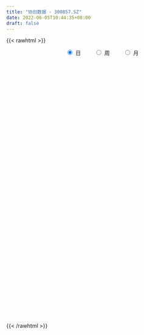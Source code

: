 ```yaml
---
title: "协创数据 - 300857.SZ"
date: 2022-06-05T10:44:35+08:00
draft: false
---
```

{{< rawhtml >}}
    <div style="text-align: center">
        <label style="padding: 1rem;"><input style="margin-right: .5rem" type="radio" name="period" value="D" checked onclick="period_change(this)">日</label>
        <label style="padding: 1rem;"><input style="margin-right: .5rem" type="radio" name="period" value="W" onclick="period_change(this)">周</label>
        <label style="padding: 1rem;"><input style="margin-right: .5rem" type="radio" name="period" value="M" onclick="period_change(this)">月</label>
    </div>
    <div id="chart" style="height: 700px;"></div> 
    <script type="text/javascript">
        const D_v = [1098.0,158.78,210.65,322.0,750.29,364.0,1492.15,2984.62,482.0,2978.12,5659.34,3125.46,13720.59,9894.55,246160.11,205649.72,147059.84,105378.59,118980.71,183495.87,147272.24,285683.02,308411.8,264485.99,205867.79,173919.44,125981.19,134144.17,138087.03,67347.54,63076.64,61938.28,96354.69,107424.4,78111.89,69323.84,68627.77,95198.97,139436.76,95307.59,67204.98,55807.16,56744.28,61031.21,41041.4,27181.79,39807.22,28942.79,34714.25,76872.78,52671.2,123091.41,78025.35,51698.16,46690.63,193267.81,137542.42,91224.93,107062.44,83870.12,52759.41,57963.72,57022.46,49033.3,34475.87,72707.7,127136.52,140222.42,95939.68,112256.6,150621.5,105203.25,79135.13,47358.22,43201.99,58555.34,33333.1,31636.0,35468.98,33891.32,32374.78,39535.98,22760.03,25056.19,24045.16,32974.62,27555.89,24566.27,22500.16,20541.68,19105.92,42226.07,16022.04,28608.09,13802.27,12354.5,25775.93,31639.02,16994.2,17770.44,26672.06,20166.89,28566.49,18231.99,17623.81,20202.02,14773.33,22279.96,23638.18,20111.47,24531.63,33872.84,21515.59,24982.21,16876.54,27733.2,30090.09,36733.7,22918.39,24442.52,15019.45,16713.54,17923.96,21242.95,32361.77,49335.7,29039.25,25622.75,29319.75,28279.75,25004.5,20933.62,15477.49,13522.43,11050.21,10250.97,22821.59,20814.0,19637.5,10641.87,15083.0,22554.96,14030.0,13331.46,15702.68,14592.77,15918.21,23523.34,26425.75,15333.04,11534.84,19792.14,13186.11,10010.21,14105.77,43886.15,30139.22,18310.69,13958.68,15298.46,20861.86,13016.31,10281.49,8432.06,16622.7,13835.09,11854.34,11961.0,22860.09,19573.0,16173.0,10032.0,10112.0,12447.1,7151.1,6331.0,7940.1,31342.58,62527.34,45847.34,31698.58,28697.21,17487.93,22373.9,10274.59,8894.47,15607.51,5822.38,17993.21,8635.0,11573.24,11650.85,9323.1,8320.75,10049.0,13121.03,18279.12,11953.29,6411.66,6593.16,10276.22,10792.64,17459.3,17136.0,8530.32,17546.35,17464.06,18980.89,13669.0,37925.97,49923.34,54386.85,47705.39,38427.4,44839.72,75910.41,43600.44,31210.56,23078.31,28394.19,18293.62,23816.75,12401.0,14354.0,64669.05,32613.1,23862.32,15470.93,14697.24,14785.75,41477.33,26299.51,34552.09,38789.72,29239.95,55753.08,86839.37,59198.62,63303.41,37065.08,23880.84,30628.82,30087.96,52645.34,44476.0,32347.13,23319.19,31723.44,43471.58,28328.5,32811.66,45925.15,26817.26,19814.56,22436.8,22379.47,31695.24,30958.02,17243.81,17542.93,11113.0,13209.7,17648.36,16708.0,13649.0,11164.35,13876.04,12532.0,14907.7,24447.76,14190.0,9320.65,7865.0,8561.75,8324.0,27286.89,25600.14,12921.0,14840.0,8567.0,13839.56,8975.0,6131.34,4974.14,8095.75,5679.0,7332.85,3505.14,5117.89,4747.05,10906.0,7713.75,5876.0,6018.0,6200.0,13549.0,6021.89,7828.0,9848.0,11166.75,5871.0,4183.0,4573.0,4677.75,4099.09,7449.7,7465.66,9272.0,8853.89,8749.0,18988.91,12487.25,13418.0,17553.0,32458.75,28691.61,20912.77,19685.0,15595.06,18792.0,16207.0,13549.0,16675.75,35468.0,23945.33,18193.43,20085.23,14020.99,14333.83,74193.67,270554.28,322315.77,292102.85,233911.91,213249.97,206260.75,171945.34,174448.49,133951.44,116448.28,119147.55,68718.26,49283.42,80206.26,72451.29,75235.0,58794.4,37373.0,49040.38,39795.33,35866.0,49576.8,47315.34,28058.51,44362.6,29038.51,40762.0,46818.08,28392.0,51736.0,81861.06,45357.91,117501.63,72653.47,65905.1,53377.16,81976.49,91954.13,78075.39,94405.78,96541.62,55968.48,85627.34,66288.44,54827.3,33835.75,61920.05,34097.0,31564.0,41398.0,53480.39,52260.67,27658.0,42758.66,20069.98,16986.66,22635.0,20390.73,40857.0,21474.0,20894.17,32676.25,24832.0,20153.0,17552.14,17740.0,20111.0,20969.02,21896.0,12502.0,14510.0,13591.0,10798.86,11203.74,9898.0,10748.94,11540.94,10836.0,7690.0,12550.0,13116.0,16200.5,13842.82,13022.0,9234.74,12425.0,16081.0,11932.0,10745.59,10285.5,10754.75,11615.07,10004.0,18005.88,11935.34,16560.0,15005.0,13764.09,13076.0,17664.1,13414.0,10209.75,15606.0,10035.43,8664.0,9021.0,9997.0,21836.44,13094.93,13606.5,14169.0,15943.0,7996.0,9239.56,7585.0,7161.0,14003.0,19561.0,19634.0]
const D_histogram = [0.0,0.0855156695,0.2282494201,0.4084164392,0.6118812156,0.8293751935,1.0551342283,1.2852358241,1.518383874,1.7543512649,1.9942245647,2.2392096924,2.49178886,2.7544586288,2.4405336444,1.8999105035,1.3643755193,0.8557172807,0.3324596742,0.1604901339,-0.0972707967,0.1760979363,0.2073175608,0.0272178149,-0.215965123,-0.3348374172,-0.5679106752,-0.691848137,-1.0405269008,-1.2611685583,-1.3800982365,-1.401646091,-1.3865506446,-1.5343810942,-1.5873742561,-1.5279424125,-1.3932105427,-1.1647535795,-0.951966943,-0.7624543022,-0.6997489211,-0.6512075771,-0.5641029363,-0.5882105969,-0.6162400718,-0.6221557711,-0.5684486667,-0.5605775593,-0.4522970094,-0.2480747136,-0.1361716381,0.0386707315,0.0114122707,0.0324678929,0.0060468785,0.2792624712,0.3028526413,0.3059016883,0.1171676273,0.0648286913,0.0227179632,-0.0433731958,-0.2019797933,-0.3581061949,-0.3785948363,-0.2323593349,-0.0972507119,0.1235783915,0.1584484849,0.2456053284,0.383380163,0.3941755016,0.2205336216,0.0566763445,-0.0434480397,-0.2188935532,-0.3131519904,-0.3374673118,-0.3535522593,-0.3749549073,-0.3358108929,-0.3933829338,-0.4081045481,-0.4300043528,-0.3968393198,-0.2814933776,-0.1883279784,-0.1632973383,-0.1717013788,-0.139602953,-0.1587876783,-0.2802238684,-0.3387675153,-0.42807875,-0.4384813796,-0.430427922,-0.4925724761,-0.4801017731,-0.4784972325,-0.4616370836,-0.446533867,-0.4214568532,-0.4594055266,-0.3959749155,-0.3537491499,-0.2777200246,-0.1864089071,-0.0471233144,0.086319624,0.1508343865,0.1186427735,-0.009121464,-0.0905148132,-0.1811285474,-0.189395527,-0.2389960825,-0.1754272351,-0.0253514259,0.0760475111,0.1759094386,0.2493886621,0.279575226,0.2721108552,0.3033600176,0.3871769995,0.5369567912,0.5224468523,0.5379120833,0.5465159112,0.4393561155,0.2719121551,0.1080263795,-0.0433697155,-0.1355062276,-0.151537825,-0.1486768501,-0.0227427542,0.1367671064,0.2033489704,0.2338968036,0.2607845676,0.3146450445,0.3193295899,0.341357827,0.3199934895,0.3005400996,0.204761692,0.2220516873,0.2322170997,0.1621881375,0.0790196309,0.0766727343,0.0942990539,0.0658693736,0.099895792,0.2304075067,0.267246924,0.2453867737,0.2256121289,0.1553365582,0.0146182455,-0.0748404686,-0.1349686289,-0.1579370886,-0.2058283304,-0.1706345311,-0.1767180801,-0.1332851187,-0.0327094396,0.0416866752,0.1058897929,0.1218065613,0.0782666044,0.0167951442,-0.0157170339,-0.0621612925,-0.0369039963,0.0767268924,0.1547395488,0.2123669187,0.2205270515,0.1897317421,0.109536578,-0.02064151,-0.0942282967,-0.1710302804,-0.2684059469,-0.32062997,-0.2606751112,-0.2357039428,-0.1351524844,-0.0917473537,-0.1002665781,-0.097898028,-0.1192387442,-0.0857645841,-0.022045524,-0.0217934619,-0.0191651683,-0.0068453006,0.000069829,0.0249327176,0.0686192063,0.045714428,0.0396039449,0.0646715093,0.0886740882,0.0920416712,0.0661349068,0.1602948663,0.2574004102,0.2881337781,0.3394543833,0.3166135342,0.3173267048,0.3422532673,0.3068792454,0.2259304374,0.1692843665,0.1004601258,0.0446125249,-0.0500534048,-0.0995174442,-0.1420807197,-0.0456610979,-0.0062026009,-0.0651273566,-0.093772905,-0.0889611256,-0.1015190206,-0.0302622373,0.0049840452,0.0553675669,0.1175768488,0.1032589368,0.1384933318,0.3302587811,0.3936257706,0.2255155111,0.0444246865,-0.0664872006,-0.1146830343,-0.2196991486,-0.1826537413,-0.1933860483,-0.2190212439,-0.2266271827,-0.1964904221,-0.0793734055,-0.0132529648,0.0691601814,0.1515638267,0.1303789581,0.0929434495,0.0802581342,-0.0019478485,-0.0142860203,-0.1136174414,-0.1337349671,-0.2177151496,-0.2423744691,-0.2426855807,-0.2877930494,-0.2469147254,-0.1843547915,-0.1531842159,-0.1755197659,-0.1928067623,-0.15899687,-0.2502855219,-0.2691232909,-0.2511601829,-0.2207110353,-0.166936437,-0.1284219648,-0.0080247476,-0.0123531289,-0.044824265,-0.0912158506,-0.0939149035,-0.14545398,-0.155010501,-0.1329316642,-0.1282548974,-0.1108257202,-0.0924464176,-0.1067713728,-0.0984807737,-0.117706814,-0.1037640113,-0.0203864247,0.0249678398,0.0389499574,0.0764810686,0.1247159441,0.1889722831,0.2154372475,0.2329295408,0.2280338299,0.1539594668,0.1357839562,0.1047866502,0.0952187632,0.0578854812,0.0107181167,0.0249291194,0.0614928715,0.0908647078,0.1280218573,0.1659045335,0.2210232525,0.2197343543,0.2483891954,0.2816185727,0.3440493247,0.374139157,0.3732319335,0.320184411,0.2786270913,0.189017343,0.1699206181,0.1452179342,0.1517888802,0.1823765271,0.1723914113,0.1441265383,0.1061956421,0.0620380987,0.0327438201,0.0857023562,0.3544461351,0.6312249882,0.893263116,0.8839534613,0.8236569769,0.6612107124,0.5891664168,0.3515799988,0.073580644,-0.0832407122,-0.3037564694,-0.4849339735,-0.5580999991,-0.5533536026,-0.5951254909,-0.6810150986,-0.7393625907,-0.7233729051,-0.6695522588,-0.6079932842,-0.5319381792,-0.4151101817,-0.3959673997,-0.3590189216,-0.3879718217,-0.3626546146,-0.3382841008,-0.2422613439,-0.2104708268,-0.1052548443,0.0521942784,0.1063740894,0.2663280986,0.3151086246,0.3266703048,0.3378040156,0.3881592171,0.4972257146,0.3369357477,0.4334587853,0.5604549572,0.5454539666,0.411638957,0.3262165424,0.1363758088,-0.0569408828,-0.3053519646,-0.4367309107,-0.5379280129,-0.5153975518,-0.4140470864,-0.4501815496,-0.4368278788,-0.4776760762,-0.4726857075,-0.4375106941,-0.4085139993,-0.358451658,-0.3869760505,-0.3749495932,-0.3940802305,-0.4314766595,-0.441640036,-0.4255367752,-0.3781663074,-0.3594063753,-0.3855466583,-0.3227086758,-0.2143175124,-0.1176677837,-0.0172212928,0.0695296121,0.1238449921,0.1349173678,0.1671375312,0.158850436,0.1118448375,0.0900054966,0.061905233,0.0235545924,0.0445535961,-0.0037496873,-0.042533663,-0.114064363,-0.1255291455,-0.1763162154,-0.2046513426,-0.215685858,-0.1739633408,-0.1188333494,-0.0942950411,-0.1129767874,-0.1141151902,-0.2092371419,-0.2716489715,-0.2407447791,-0.1951810896,-0.0836605272,0.034188987,0.1465586926,0.2237420522,0.2800588488,0.308857355,0.3418068517,0.3557064957,0.3535739851,0.3572913464,0.4006803296,0.4038438292,0.4107027992,0.412200619,0.3314626169,0.2817916471,0.2503635823,0.2205976959,0.191016691,0.1888321278,0.2264776144,0.2878745308]
const D_fast = [0.0,0.1068945869,0.3066906924,0.5889618214,0.9453969016,1.3702346779,1.8597772698,2.4111878216,3.0239318401,3.6984870472,4.4369164882,5.2417040389,6.1172304215,7.0685148475,7.3647232742,7.2990777592,7.1046366548,6.8099077365,6.3697650485,6.2379180416,5.9558394119,6.2732326289,6.3562816436,6.1829863515,5.8858121329,5.6832304843,5.3081795575,5.0112800615,4.4024695725,3.8665357754,3.4025815381,3.0306221609,2.6990799461,2.1676542229,1.7178174971,1.3952637375,1.1816929717,1.11896154,1.0937564407,1.092655506,0.9804236568,0.8661631066,0.8122420132,0.6410817035,0.4589922106,0.2975375686,0.2091325063,0.0768592238,0.0720655213,0.2142691388,0.2921293048,0.4766393572,0.4522339641,0.4814065596,0.4564972648,0.7995284752,0.8988318057,0.9783562747,0.8189141206,0.7827823574,0.7463511201,0.6694166621,0.4603151163,0.2146621659,0.0995248155,0.1876704832,0.2984664282,0.5501901295,0.6246723441,0.7732305197,1.006850395,1.116189609,0.9976811345,0.8479929434,0.7370065494,0.5068376475,0.3342912128,0.2256090634,0.1211360511,0.0059946762,-0.0388140326,-0.194731807,-0.3114795583,-0.4408804511,-0.5069252481,-0.4619526502,-0.4158692457,-0.4316629402,-0.4829923254,-0.4857946378,-0.5446762827,-0.7361684399,-0.8794039656,-1.0757348878,-1.1957578622,-1.2953113851,-1.4805990582,-1.5881537986,-1.7061735662,-1.8047226881,-1.9012529382,-1.9815401377,-2.1343401927,-2.1699033106,-2.2161148324,-2.2095157132,-2.1648068226,-2.0373020584,-1.882279214,-1.7800558549,-1.7825867746,-1.912631378,-2.0166534306,-2.1525493016,-2.2081651629,-2.317514739,-2.2978027005,-2.1540647478,-2.033653933,-1.8898146458,-1.7539882568,-1.6539078864,-1.5933445433,-1.4862553766,-1.3056441449,-1.0216251554,-0.9055233812,-0.7555801293,-0.6103473236,-0.6076680904,-0.7071340121,-0.8440131927,-1.0062517167,-1.1322647857,-1.1861808394,-1.220489077,-1.1002406697,-0.9065390324,-0.7891199259,-0.7000978917,-0.6080139858,-0.4754922477,-0.3909753048,-0.2836076111,-0.2249735762,-0.1692919412,-0.2138799258,-0.1410770087,-0.0728573213,-0.1023392492,-0.165752848,-0.148931561,-0.107730478,-0.1196928148,-0.0606924484,0.1274211429,0.2310722912,0.2705588343,0.3071872218,0.2757457906,0.1386820393,0.030513208,-0.0633571095,-0.1258098413,-0.2251581658,-0.2326229993,-0.2828860683,-0.2727743865,-0.1803760674,-0.0955582838,-0.0048827179,0.0414856909,0.0175123851,-0.0397602891,-0.0762017257,-0.1381863073,-0.1221550103,0.0106576015,0.1273551452,0.2380742447,0.3013661404,0.3180037665,0.2651927469,0.1298542814,0.0327104206,-0.0868491332,-0.2513262864,-0.3837078021,-0.3889217211,-0.4228765384,-0.356113201,-0.3356449088,-0.3692307777,-0.3913367346,-0.4424871368,-0.4304541228,-0.3722464437,-0.3774427471,-0.3796057455,-0.368997203,-0.3620646161,-0.3309685481,-0.2701272578,-0.2816034292,-0.277812926,-0.2365774843,-0.1904063833,-0.1640283825,-0.1734014202,-0.0391677442,0.1222879023,0.2250547147,0.3612389157,0.4175514502,0.4975962969,0.6080861763,0.6494319658,0.6249657671,0.6106407879,0.5669315786,0.522237109,0.4150578281,0.3407144276,0.2626309722,0.3476353195,0.3855431662,0.3103365714,0.2582477968,0.2408192948,0.2028816446,0.2665728685,0.3030651623,0.3672905758,0.4588940699,0.4703908921,0.5402486201,0.8145787646,0.9763521967,0.8646208151,0.6946361621,0.5671024748,0.4902358825,0.3302949811,0.3216769531,0.262598134,0.1822076274,0.117944893,0.0989590481,0.1962327132,0.2590399128,0.3587431044,0.4790377063,0.4904475772,0.476247931,0.4836271492,0.4009342045,0.3850245275,0.2572887461,0.2037374786,0.0653285087,-0.019924428,-0.0809069348,-0.1979626659,-0.2188130232,-0.2023417872,-0.2094672656,-0.2756827571,-0.3411714441,-0.3471107693,-0.5009708016,-0.5870893934,-0.6319163311,-0.6566449424,-0.6446044533,-0.6381954723,-0.519804442,-0.5272211055,-0.5708983078,-0.6400938561,-0.6662716348,-0.7541742064,-0.8024833527,-0.8136374319,-0.8410243894,-0.8513016422,-0.8560339441,-0.8970517425,-0.9133813368,-0.9620340806,-0.9740322807,-0.8957513003,-0.8441550758,-0.8204354689,-0.7637840906,-0.6843702291,-0.5728708193,-0.492546543,-0.4168218645,-0.364709118,-0.4002936143,-0.3845231358,-0.3893237793,-0.3750869755,-0.3979488873,-0.4424367226,-0.42199344,-0.37005647,-0.3179684568,-0.248805843,-0.1694470334,-0.0590725013,-0.0054278108,0.0853243291,0.1889583495,0.3374014327,0.4610260542,0.5534268141,0.5804253944,0.6085248475,0.5661694349,0.5895528646,0.6011546643,0.6456728303,0.721854609,0.754967346,0.7627341076,0.7513521218,0.7227041031,0.7015957796,0.7759799047,1.1333352174,1.5679203176,2.0532742243,2.264952935,2.4105706948,2.4134271084,2.488674417,2.3389829987,2.079378805,1.9017472707,1.6052923961,1.3028813987,1.0901903733,0.9565983692,0.7660451081,0.5099017257,0.266713586,0.1018600453,-0.0117073731,-0.1021467195,-0.1590761593,-0.1460257072,-0.2258747751,-0.2786810275,-0.404626883,-0.4699733296,-0.5301738409,-0.49471642,-0.5155436096,-0.4366413382,-0.2661436458,-0.1853703126,0.0411657213,0.1687234035,0.2619526598,0.3575373745,0.5049323803,0.7383053065,0.6622492764,0.8671370105,1.1342469216,1.2556094227,1.2247041523,1.2208358733,1.065089092,0.8575371796,0.5327881067,0.2922264329,0.0565473274,-0.0497715994,-0.0519329056,-0.2006127562,-0.2964660551,-0.4567332716,-0.5699143298,-0.6441169899,-0.7172487949,-0.7567993681,-0.8820677732,-0.9637787142,-1.0814294091,-1.226695003,-1.3472683885,-1.4375493215,-1.4847204305,-1.5558120922,-1.6783390398,-1.6961782262,-1.6413664409,-1.5741336582,-1.4779924905,-1.3738591826,-1.2885825546,-1.2437808369,-1.1697762907,-1.1383507769,-1.157395166,-1.1567331328,-1.1693570882,-1.2018190807,-1.1696816779,-1.2189223831,-1.2683397745,-1.3683865653,-1.4112336342,-1.5060997579,-1.5855977208,-1.6505537006,-1.6523220187,-1.6269003646,-1.6259358166,-1.6728617597,-1.7025289601,-1.8499601972,-1.9802842697,-2.0095662721,-2.012797855,-1.9221924244,-1.7957956634,-1.6467862847,-1.5136674121,-1.3873359032,-1.2813230583,-1.1629218487,-1.0600955808,-0.973834595,-0.8807943971,-0.7372353316,-0.6331108747,-0.5235762048,-0.4190282304,-0.4169005782,-0.3961236362,-0.3649608054,-0.3395772678,-0.3214041,-0.2763806312,-0.1821157411,-0.0487501919]
const D_slow = [0.0,0.0213789174,0.0784412724,0.1805453822,0.3335156861,0.5408594844,0.8046430415,1.1259519975,1.505547966,1.9441357823,2.4426919235,3.0024943465,3.6254415615,4.3140562187,4.9241896298,5.3991672557,5.7402611355,5.9541904557,6.0373053743,6.0774279077,6.0531102086,6.0971346926,6.1489640828,6.1557685366,6.1017772558,6.0180679015,5.8760902327,5.7031281985,5.4429964733,5.1277043337,4.7826797746,4.4322682519,4.0856305907,3.7020353172,3.3051917531,2.92320615,2.5749035143,2.2837151195,2.0457233837,1.8551098082,1.6801725779,1.5173706836,1.3763449496,1.2292923004,1.0752322824,0.9196933396,0.777581173,0.6374367831,0.5243625308,0.4623438524,0.4283009429,0.4379686257,0.4408216934,0.4489386666,0.4504503863,0.5202660041,0.5959791644,0.6724545864,0.7017464933,0.7179536661,0.7236331569,0.7127898579,0.6622949096,0.5727683609,0.4781196518,0.4200298181,0.3957171401,0.426611738,0.4662238592,0.5276251913,0.6234702321,0.7220141074,0.7771475129,0.791316599,0.7804545891,0.7257312007,0.6474432031,0.5630763752,0.4746883104,0.3809495836,0.2969968603,0.1986511269,0.0966249898,-0.0108760984,-0.1100859283,-0.1804592727,-0.2275412673,-0.2683656019,-0.3112909466,-0.3461916848,-0.3858886044,-0.4559445715,-0.5406364503,-0.6476561378,-0.7572764827,-0.8648834632,-0.9880265822,-1.1080520255,-1.2276763336,-1.3430856045,-1.4547190713,-1.5600832845,-1.6749346662,-1.7739283951,-1.8623656825,-1.9317956887,-1.9783979155,-1.9901787441,-1.968598838,-1.9308902414,-1.901229548,-1.903509914,-1.9261386174,-1.9714207542,-2.0187696359,-2.0785186566,-2.1223754653,-2.1287133218,-2.1097014441,-2.0657240844,-2.0033769189,-1.9334831124,-1.8654553986,-1.7896153942,-1.6928211443,-1.5585819465,-1.4279702335,-1.2934922126,-1.1568632348,-1.0470242059,-0.9790461672,-0.9520395723,-0.9628820012,-0.9967585581,-1.0346430143,-1.0718122269,-1.0774979154,-1.0433061388,-0.9924688962,-0.9339946953,-0.8687985534,-0.7901372923,-0.7103048948,-0.624965438,-0.5449670657,-0.4698320408,-0.4186416178,-0.363128696,-0.305074421,-0.2645273867,-0.2447724789,-0.2256042954,-0.2020295319,-0.1855621885,-0.1605882405,-0.1029863638,-0.0361746328,0.0251720606,0.0815750929,0.1204092324,0.1240637938,0.1053536766,0.0716115194,0.0321272473,-0.0193298354,-0.0619884681,-0.1061679882,-0.1394892678,-0.1476666277,-0.1372449589,-0.1107725107,-0.0803208704,-0.0607542193,-0.0565554333,-0.0604846917,-0.0760250149,-0.0852510139,-0.0660692909,-0.0273844036,0.025707326,0.0808390889,0.1282720244,0.1556561689,0.1504957914,0.1269387172,0.0841811472,0.0170796604,-0.0630778321,-0.1282466099,-0.1871725956,-0.2209607167,-0.2438975551,-0.2689641996,-0.2934387066,-0.3232483927,-0.3446895387,-0.3502009197,-0.3556492852,-0.3604405772,-0.3621519024,-0.3621344451,-0.3559012657,-0.3387464641,-0.3273178571,-0.3174168709,-0.3012489936,-0.2790804715,-0.2560700537,-0.239536327,-0.1994626105,-0.1351125079,-0.0630790634,0.0217845324,0.100937916,0.1802695922,0.265832909,0.3425527204,0.3990353297,0.4413564213,0.4664714528,0.477624584,0.4651112328,0.4402318718,0.4047116919,0.3932964174,0.3917457672,0.375463928,0.3520207018,0.3297804204,0.3044006652,0.2968351059,0.2980811172,0.3119230089,0.3413172211,0.3671319553,0.4017552882,0.4843199835,0.5827264261,0.6391053039,0.6502114756,0.6335896754,0.6049189168,0.5499941297,0.5043306944,0.4559841823,0.4012288713,0.3445720756,0.2954494701,0.2756061187,0.2722928776,0.2895829229,0.3274738796,0.3600686191,0.3833044815,0.403369015,0.4028820529,0.3993105478,0.3709061875,0.3374724457,0.2830436583,0.222450041,0.1617786459,0.0898303835,0.0281017022,-0.0179869957,-0.0562830497,-0.1001629912,-0.1483646818,-0.1881138993,-0.2506852797,-0.3179661025,-0.3807561482,-0.435933907,-0.4776680163,-0.5097735075,-0.5117796944,-0.5148679766,-0.5260740428,-0.5488780055,-0.5723567314,-0.6087202264,-0.6474728516,-0.6807057677,-0.712769492,-0.7404759221,-0.7635875265,-0.7902803697,-0.8149005631,-0.8443272666,-0.8702682694,-0.8753648756,-0.8691229157,-0.8593854263,-0.8402651592,-0.8090861731,-0.7618431024,-0.7079837905,-0.6497514053,-0.5927429478,-0.5542530811,-0.5203070921,-0.4941104295,-0.4703057387,-0.4558343684,-0.4531548393,-0.4469225594,-0.4315493415,-0.4088331646,-0.3768277003,-0.3353515669,-0.2800957538,-0.2251621652,-0.1630648663,-0.0926602232,-0.006647892,0.0868868973,0.1801948806,0.2602409834,0.3298977562,0.3771520919,0.4196322465,0.45593673,0.4938839501,0.5394780819,0.5825759347,0.6186075693,0.6451564798,0.6606660044,0.6688519595,0.6902775485,0.7788890823,0.9366953294,1.1600111083,1.3809994737,1.5869137179,1.752216396,1.8995080002,1.9874029999,2.0057981609,1.9849879829,1.9090488655,1.7878153722,1.6482903724,1.5099519717,1.361170599,1.1909168244,1.0060761767,0.8252329504,0.6578448857,0.5058465647,0.3728620199,0.2690844744,0.1700926245,0.0803378941,-0.0166550613,-0.107318715,-0.1918897402,-0.2524550761,-0.3050727828,-0.3313864939,-0.3183379243,-0.2917444019,-0.2251623773,-0.1463852211,-0.064717645,0.0197333589,0.1167731632,0.2410795919,0.3253135288,0.4336782251,0.5737919644,0.7101554561,0.8130651953,0.8946193309,0.9287132831,0.9144780624,0.8381400713,0.7289573436,0.5944753404,0.4656259524,0.3621141808,0.2495687934,0.1403618237,0.0209428047,-0.0972286222,-0.2066062958,-0.3087347956,-0.3983477101,-0.4950917227,-0.588829121,-0.6873491786,-0.7952183435,-0.9056283525,-1.0120125463,-1.1065541231,-1.196405717,-1.2927923815,-1.3734695505,-1.4270489286,-1.4564658745,-1.4607711977,-1.4433887947,-1.4124275467,-1.3786982047,-1.3369138219,-1.2972012129,-1.2692400035,-1.2467386294,-1.2312623211,-1.2253736731,-1.214235274,-1.2151726958,-1.2258061116,-1.2543222023,-1.2857044887,-1.3297835425,-1.3809463782,-1.4348678427,-1.4783586779,-1.5080670152,-1.5316407755,-1.5598849723,-1.5884137699,-1.6407230554,-1.7086352982,-1.768821493,-1.8176167654,-1.8385318972,-1.8299846504,-1.7933449773,-1.7374094643,-1.667394752,-1.5901804133,-1.5047287004,-1.4158020765,-1.3274085802,-1.2380857436,-1.1379156612,-1.0369547039,-0.9342790041,-0.8312288493,-0.7483631951,-0.6779152833,-0.6153243877,-0.5601749638,-0.512420791,-0.4652127591,-0.4085933555,-0.3366247227]
const D_data = [['2020-07-27', 12.28, 13.39, 12.28, 13.39],['2020-07-28', 14.73, 14.73, 14.73, 14.73],['2020-07-29', 16.2, 16.2, 16.2, 16.2],['2020-07-30', 17.82, 17.82, 17.82, 17.82],['2020-07-31', 19.6, 19.6, 19.6, 19.6],['2020-08-03', 21.56, 21.56, 21.56, 21.56],['2020-08-04', 23.72, 23.72, 23.72, 23.72],['2020-08-05', 26.09, 26.09, 26.09, 26.09],['2020-08-06', 28.7, 28.7, 28.7, 28.7],['2020-08-07', 31.57, 31.57, 31.57, 31.57],['2020-08-10', 34.73, 34.73, 34.73, 34.73],['2020-08-11', 38.2, 38.2, 38.2, 38.2],['2020-08-12', 42.02, 42.02, 42.02, 42.02],['2020-08-13', 46.22, 46.22, 46.22, 46.22],['2020-08-14', 43.99, 41.6, 41.6, 43.99],['2020-08-17', 38.21, 38.92, 37.5, 39.67],['2020-08-18', 38.51, 38.17, 37.82, 39.95],['2020-08-19', 37.68, 37.4, 37.2, 38.69],['2020-08-20', 36.68, 35.75, 34.91, 36.95],['2020-08-21', 36.1, 39.33, 36.08, 39.33],['2020-08-24', 37.0, 37.98, 36.05, 39.15],['2020-08-25', 37.24, 45.58, 37.24, 45.58],['2020-08-26', 47.0, 44.4, 44.03, 50.5],['2020-08-27', 45.01, 42.32, 41.6, 47.95],['2020-08-28', 42.03, 41.18, 38.33, 43.52],['2020-08-31', 40.32, 42.4, 39.52, 42.59],['2020-09-01', 41.28, 40.5, 39.8, 41.87],['2020-09-02', 40.32, 41.22, 39.33, 41.98],['2020-09-03', 40.71, 37.22, 37.2, 40.71],['2020-09-04', 35.6, 37.11, 35.36, 37.89],['2020-09-07', 37.2, 37.11, 36.56, 38.12],['2020-09-08', 37.18, 37.49, 36.02, 37.85],['2020-09-09', 36.85, 37.42, 36.44, 39.59],['2020-09-10', 37.8, 34.4, 33.32, 39.49],['2020-09-11', 32.5, 34.29, 32.01, 34.86],['2020-09-14', 34.21, 34.91, 34.13, 35.6],['2020-09-15', 34.6, 35.6, 34.3, 36.66],['2020-09-16', 35.03, 37.08, 34.44, 37.45],['2020-09-17', 36.66, 37.54, 36.28, 40.49],['2020-09-18', 36.53, 37.93, 36.53, 39.5],['2020-09-21', 37.62, 36.69, 36.61, 38.32],['2020-09-22', 36.6, 36.5, 36.2, 37.88],['2020-09-23', 36.16, 37.07, 36.16, 37.7],['2020-09-24', 36.6, 35.57, 35.22, 37.15],['2020-09-25', 35.95, 35.06, 34.88, 36.27],['2020-09-28', 35.01, 34.89, 34.76, 35.6],['2020-09-29', 35.0, 35.41, 33.9, 35.49],['2020-09-30', 35.29, 34.65, 34.52, 35.6],['2020-10-09', 35.6, 35.9, 35.33, 36.29],['2020-10-12', 36.63, 37.74, 36.36, 37.89],['2020-10-13', 37.6, 37.35, 36.71, 37.6],['2020-10-14', 37.5, 38.94, 37.01, 40.79],['2020-10-15', 38.44, 36.89, 36.86, 38.94],['2020-10-16', 36.7, 37.56, 36.64, 37.87],['2020-10-19', 37.57, 37.03, 36.82, 38.51],['2020-10-20', 37.86, 41.64, 37.86, 44.07],['2020-10-21', 40.09, 39.63, 38.75, 41.14],['2020-10-22', 39.2, 39.78, 38.55, 40.29],['2020-10-23', 39.65, 37.14, 36.89, 40.35],['2020-10-26', 36.5, 38.37, 35.0, 38.5],['2020-10-27', 38.0, 38.38, 37.42, 38.85],['2020-10-28', 37.41, 37.88, 36.67, 38.36],['2020-10-29', 36.96, 36.11, 36.03, 37.65],['2020-10-30', 36.22, 35.15, 35.15, 37.37],['2020-11-02', 35.04, 36.15, 35.0, 36.35],['2020-11-03', 36.01, 38.4, 36.0, 38.77],['2020-11-04', 40.21, 38.95, 37.8, 42.2],['2020-11-05', 39.31, 41.06, 39.31, 41.88],['2020-11-06', 40.44, 39.6, 38.63, 40.74],['2020-11-09', 39.99, 40.82, 39.37, 41.73],['2020-11-10', 40.0, 42.4, 39.0, 43.52],['2020-11-11', 41.56, 41.62, 39.8, 42.02],['2020-11-12', 41.0, 39.22, 38.69, 41.6],['2020-11-13', 38.2, 38.65, 38.01, 39.69],['2020-11-16', 39.0, 38.85, 38.17, 39.7],['2020-11-17', 38.6, 37.16, 36.36, 38.94],['2020-11-18', 36.7, 37.33, 36.63, 37.81],['2020-11-19', 37.15, 37.71, 36.81, 37.82],['2020-11-20', 37.65, 37.5, 37.2, 38.27],['2020-11-23', 37.61, 37.1, 36.91, 37.87],['2020-11-24', 37.37, 37.67, 37.03, 38.06],['2020-11-25', 37.78, 36.15, 36.0, 37.96],['2020-11-26', 35.9, 36.19, 35.63, 36.58],['2020-11-27', 36.61, 35.67, 35.31, 36.62],['2020-11-30', 35.9, 36.05, 35.4, 36.42],['2020-12-01', 36.39, 37.19, 36.39, 37.57],['2020-12-02', 37.2, 37.26, 36.9, 37.48],['2020-12-03', 37.06, 36.55, 36.45, 37.17],['2020-12-04', 36.55, 36.0, 35.9, 36.95],['2020-12-07', 36.15, 36.4, 35.88, 36.83],['2020-12-08', 36.26, 35.62, 35.6, 36.5],['2020-12-09', 35.64, 33.72, 33.66, 35.84],['2020-12-10', 33.34, 33.7, 33.3, 34.21],['2020-12-11', 33.98, 32.52, 32.03, 33.98],['2020-12-14', 32.61, 32.79, 32.4, 33.17],['2020-12-15', 32.8, 32.55, 32.5, 33.03],['2020-12-16', 32.72, 31.02, 30.81, 32.82],['2020-12-17', 31.07, 31.28, 29.58, 31.45],['2020-12-18', 31.21, 30.63, 30.58, 31.43],['2020-12-21', 30.63, 30.31, 30.19, 31.07],['2020-12-22', 30.19, 29.81, 29.6, 31.15],['2020-12-23', 29.89, 29.48, 29.3, 30.24],['2020-12-24', 29.39, 28.07, 27.86, 29.46],['2020-12-25', 27.95, 28.82, 27.95, 28.93],['2020-12-28', 28.79, 28.28, 28.02, 28.85],['2020-12-29', 28.29, 28.5, 28.16, 29.5],['2020-12-30', 28.53, 28.68, 28.18, 28.92],['2020-12-31', 28.67, 29.53, 28.51, 29.85],['2021-01-04', 29.4, 29.93, 29.3, 30.3],['2021-01-05', 29.81, 29.42, 28.92, 29.84],['2021-01-06', 29.22, 28.13, 28.1, 29.52],['2021-01-07', 28.15, 26.27, 26.1, 28.23],['2021-01-08', 26.27, 25.97, 25.68, 27.06],['2021-01-11', 26.16, 25.0, 25.0, 26.47],['2021-01-12', 25.09, 25.33, 24.9, 26.0],['2021-01-13', 25.25, 24.19, 24.0, 25.72],['2021-01-14', 24.28, 25.18, 23.7, 25.48],['2021-01-15', 24.93, 26.46, 24.8, 26.68],['2021-01-18', 26.22, 26.25, 26.04, 26.88],['2021-01-19', 25.98, 26.58, 25.93, 27.15],['2021-01-20', 26.55, 26.6, 26.25, 26.87],['2021-01-21', 26.51, 26.27, 25.94, 26.69],['2021-01-22', 26.37, 25.81, 25.5, 26.37],['2021-01-25', 25.79, 26.33, 25.13, 26.35],['2021-01-26', 26.29, 27.33, 25.9, 28.34],['2021-01-27', 27.19, 28.93, 26.38, 29.47],['2021-01-28', 28.5, 27.45, 27.41, 29.29],['2021-01-29', 27.66, 28.06, 27.24, 28.56],['2021-02-01', 27.51, 28.3, 27.51, 28.96],['2021-02-02', 28.0, 26.82, 26.75, 28.69],['2021-02-03', 26.65, 25.46, 25.33, 26.77],['2021-02-04', 25.46, 24.62, 24.35, 26.09],['2021-02-05', 24.62, 23.81, 23.75, 25.25],['2021-02-08', 24.0, 23.68, 23.1, 24.19],['2021-02-09', 23.71, 24.08, 23.3, 24.2],['2021-02-10', 23.83, 24.01, 23.83, 24.35],['2021-02-18', 24.44, 25.68, 24.28, 25.79],['2021-02-19', 25.55, 26.77, 25.17, 26.98],['2021-02-22', 26.8, 26.21, 26.17, 27.35],['2021-02-23', 26.02, 26.06, 25.84, 26.36],['2021-02-24', 26.11, 26.24, 25.74, 26.81],['2021-02-25', 26.85, 26.91, 26.51, 27.5],['2021-02-26', 26.46, 26.6, 26.43, 27.26],['2021-03-01', 26.47, 27.06, 26.47, 27.12],['2021-03-02', 27.4, 26.7, 26.28, 27.48],['2021-03-03', 26.52, 26.79, 26.27, 27.12],['2021-03-04', 26.7, 25.66, 25.6, 26.94],['2021-03-05', 25.74, 26.98, 25.55, 27.38],['2021-03-08', 27.03, 27.1, 27.0, 28.09],['2021-03-09', 27.07, 26.05, 25.81, 27.37],['2021-03-10', 26.31, 25.53, 25.28, 26.45],['2021-03-11', 28.0, 26.34, 26.22, 28.36],['2021-03-12', 26.39, 26.67, 25.88, 26.85],['2021-03-15', 26.36, 26.1, 25.95, 26.59],['2021-03-16', 26.2, 26.94, 26.2, 27.16],['2021-03-17', 27.55, 28.71, 27.16, 29.41],['2021-03-18', 28.42, 28.18, 27.89, 29.38],['2021-03-19', 27.79, 27.69, 27.42, 28.4],['2021-03-22', 27.65, 27.8, 27.55, 28.09],['2021-03-23', 27.7, 27.09, 27.02, 27.93],['2021-03-24', 26.95, 25.72, 25.69, 27.07],['2021-03-25', 25.45, 25.73, 25.08, 26.35],['2021-03-26', 25.75, 25.62, 25.35, 25.85],['2021-03-29', 25.78, 25.75, 25.5, 26.08],['2021-03-30', 25.75, 25.1, 24.78, 25.75],['2021-03-31', 25.5, 25.95, 25.2, 26.11],['2021-04-01', 25.75, 25.36, 25.3, 26.23],['2021-04-02', 25.48, 25.94, 25.32, 26.2],['2021-04-06', 26.11, 26.96, 25.94, 27.16],['2021-04-07', 26.79, 27.09, 26.79, 27.76],['2021-04-08', 27.24, 27.38, 26.9, 27.48],['2021-04-09', 27.38, 27.07, 26.6, 27.47],['2021-04-12', 27.26, 26.32, 26.15, 27.26],['2021-04-13', 26.4, 25.84, 25.7, 26.56],['2021-04-14', 25.84, 25.94, 25.55, 26.1],['2021-04-15', 25.76, 25.51, 25.46, 25.8],['2021-04-16', 25.71, 26.3, 25.38, 26.33],['2021-04-19', 27.33, 27.79, 27.05, 28.8],['2021-04-20', 27.28, 27.95, 27.07, 29.89],['2021-04-21', 27.85, 28.21, 27.85, 29.39],['2021-04-22', 28.5, 27.95, 27.77, 28.73],['2021-04-23', 27.58, 27.58, 27.02, 27.86],['2021-04-26', 27.48, 26.8, 26.71, 27.5],['2021-04-27', 27.0, 25.66, 25.45, 27.03],['2021-04-28', 25.52, 25.79, 25.4, 25.89],['2021-04-29', 25.79, 25.25, 25.21, 25.99],['2021-04-30', 25.2, 24.35, 24.1, 25.41],['2021-05-06', 24.35, 24.27, 24.1, 24.64],['2021-05-07', 24.36, 25.45, 24.2, 25.67],['2021-05-10', 25.5, 25.02, 24.8, 25.9],['2021-05-11', 24.8, 26.13, 24.8, 26.15],['2021-05-12', 25.8, 25.68, 25.51, 26.13],['2021-05-13', 25.55, 25.01, 24.94, 25.6],['2021-05-14', 24.79, 25.01, 24.79, 25.44],['2021-05-17', 25.01, 24.53, 24.51, 25.2],['2021-05-18', 24.54, 25.12, 24.5, 25.79],['2021-05-19', 25.0, 25.67, 24.78, 26.9],['2021-05-20', 25.0, 24.98, 24.8, 25.36],['2021-05-21', 24.9, 24.95, 24.86, 25.23],['2021-05-24', 24.83, 25.05, 24.5, 25.08],['2021-05-25', 24.94, 24.98, 24.85, 25.18],['2021-05-26', 24.97, 25.25, 24.86, 25.55],['2021-05-27', 25.3, 25.66, 25.25, 25.85],['2021-05-28', 25.31, 24.88, 24.81, 25.66],['2021-05-31', 24.85, 25.0, 24.74, 25.14],['2021-06-01', 24.81, 25.44, 24.81, 25.58],['2021-06-02', 25.4, 25.58, 25.16, 25.98],['2021-06-03', 25.74, 25.43, 25.22, 26.08],['2021-06-04', 25.24, 25.03, 24.91, 25.65],['2021-06-07', 25.1, 26.78, 25.1, 26.8],['2021-06-08', 26.8, 27.48, 26.2, 27.57],['2021-06-09', 27.88, 27.2, 26.76, 28.43],['2021-06-10', 27.17, 27.93, 26.76, 28.52],['2021-06-11', 27.8, 27.35, 27.35, 28.48],['2021-06-15', 27.1, 27.86, 26.5, 27.86],['2021-06-16', 27.87, 28.53, 27.16, 29.7],['2021-06-17', 28.4, 28.05, 27.38, 28.65],['2021-06-18', 27.88, 27.43, 27.01, 27.88],['2021-06-21', 27.39, 27.58, 27.1, 27.8],['2021-06-22', 27.5, 27.26, 26.6, 27.58],['2021-06-23', 27.1, 27.21, 26.89, 27.45],['2021-06-24', 26.93, 26.38, 26.33, 27.28],['2021-06-25', 26.3, 26.56, 26.2, 26.71],['2021-06-28', 26.6, 26.36, 26.29, 26.8],['2021-06-29', 26.36, 28.23, 26.35, 29.1],['2021-06-30', 28.2, 27.92, 27.76, 28.55],['2021-07-01', 27.96, 26.66, 26.66, 28.08],['2021-07-02', 26.65, 26.79, 26.4, 27.28],['2021-07-05', 27.0, 27.12, 26.33, 27.38],['2021-07-06', 26.92, 26.85, 26.59, 27.5],['2021-07-07', 26.61, 28.05, 26.46, 28.25],['2021-07-08', 28.5, 27.92, 27.6, 28.5],['2021-07-09', 28.47, 28.41, 27.85, 28.89],['2021-07-12', 28.34, 28.98, 28.1, 29.4],['2021-07-13', 29.0, 28.29, 27.9, 29.06],['2021-07-14', 28.66, 29.12, 28.32, 29.66],['2021-07-15', 29.26, 31.95, 28.16, 33.99],['2021-07-16', 31.29, 31.4, 30.66, 32.96],['2021-07-19', 31.3, 28.55, 28.41, 31.3],['2021-07-20', 28.14, 27.64, 26.95, 28.48],['2021-07-21', 27.3, 27.81, 27.25, 27.99],['2021-07-22', 27.83, 28.18, 27.12, 28.47],['2021-07-23', 27.98, 27.0, 27.0, 28.1],['2021-07-26', 27.0, 28.51, 26.6, 28.65],['2021-07-27', 28.36, 27.9, 27.53, 29.49],['2021-07-28', 27.5, 27.51, 25.8, 27.66],['2021-07-29', 27.04, 27.52, 27.04, 28.15],['2021-07-30', 27.08, 27.93, 26.71, 28.29],['2021-08-02', 27.79, 29.35, 27.55, 29.92],['2021-08-03', 29.25, 29.21, 28.94, 29.88],['2021-08-04', 29.2, 29.88, 28.8, 29.88],['2021-08-05', 29.49, 30.46, 29.3, 30.85],['2021-08-06', 30.21, 29.49, 28.87, 30.44],['2021-08-09', 29.16, 29.27, 28.58, 29.8],['2021-08-10', 29.35, 29.57, 29.02, 29.98],['2021-08-11', 29.31, 28.53, 28.49, 29.58],['2021-08-12', 28.48, 29.2, 28.41, 29.5],['2021-08-13', 28.88, 27.81, 27.62, 29.18],['2021-08-16', 27.91, 28.43, 27.7, 28.44],['2021-08-17', 28.28, 27.25, 27.01, 28.42],['2021-08-18', 27.46, 27.55, 27.06, 27.9],['2021-08-19', 27.2, 27.62, 27.2, 27.95],['2021-08-20', 27.66, 26.74, 26.3, 27.72],['2021-08-23', 26.75, 27.6, 26.75, 27.69],['2021-08-24', 27.74, 27.98, 27.43, 28.18],['2021-08-25', 28.2, 27.7, 27.5, 28.21],['2021-08-26', 27.65, 26.91, 26.88, 27.78],['2021-08-27', 26.78, 26.7, 26.3, 27.18],['2021-08-30', 27.09, 27.22, 26.78, 27.95],['2021-08-31', 27.18, 25.3, 25.05, 27.18],['2021-09-01', 25.3, 25.66, 25.2, 26.08],['2021-09-02', 25.68, 25.86, 25.34, 26.2],['2021-09-03', 25.78, 25.9, 25.62, 26.0],['2021-09-06', 26.35, 26.2, 25.7, 26.35],['2021-09-07', 26.02, 26.07, 25.95, 26.28],['2021-09-08', 25.95, 27.4, 25.92, 28.2],['2021-09-09', 27.01, 26.07, 22.01, 27.01],['2021-09-10', 26.1, 25.52, 25.38, 26.1],['2021-09-13', 25.55, 25.0, 24.52, 25.73],['2021-09-14', 25.0, 25.26, 24.87, 25.29],['2021-09-15', 25.17, 24.32, 24.3, 25.17],['2021-09-16', 24.35, 24.47, 24.1, 24.75],['2021-09-17', 24.54, 24.69, 24.14, 24.7],['2021-09-22', 24.67, 24.34, 24.23, 24.67],['2021-09-23', 24.5, 24.36, 24.3, 24.94],['2021-09-24', 24.43, 24.28, 24.19, 24.5],['2021-09-27', 24.47, 23.69, 23.6, 24.47],['2021-09-28', 23.77, 23.76, 23.55, 23.96],['2021-09-29', 23.76, 23.18, 23.18, 23.92],['2021-09-30', 23.4, 23.37, 23.16, 23.65],['2021-10-08', 23.58, 24.33, 23.46, 25.0],['2021-10-11', 24.57, 24.08, 23.73, 24.61],['2021-10-12', 23.75, 23.75, 23.56, 24.3],['2021-10-13', 23.75, 24.11, 23.68, 24.37],['2021-10-14', 24.11, 24.44, 23.82, 24.71],['2021-10-15', 24.44, 24.96, 24.15, 25.4],['2021-10-18', 24.7, 24.79, 24.54, 24.95],['2021-10-19', 24.79, 24.88, 24.53, 24.97],['2021-10-20', 25.3, 24.73, 24.73, 25.88],['2021-10-21', 24.3, 23.72, 23.67, 24.3],['2021-10-22', 23.72, 24.21, 23.6, 24.35],['2021-10-25', 24.32, 23.94, 23.7, 24.32],['2021-10-26', 23.94, 24.11, 23.73, 24.31],['2021-10-27', 24.13, 23.63, 23.61, 24.13],['2021-10-28', 23.55, 23.24, 23.23, 23.77],['2021-10-29', 23.7, 23.87, 23.06, 23.98],['2021-11-01', 23.85, 24.26, 23.73, 24.48],['2021-11-02', 24.29, 24.35, 24.09, 24.85],['2021-11-03', 24.2, 24.66, 24.11, 24.88],['2021-11-04', 24.5, 24.94, 24.5, 24.98],['2021-11-05', 25.0, 25.52, 25.0, 25.66],['2021-11-08', 25.7, 25.1, 24.86, 25.7],['2021-11-09', 25.12, 25.71, 25.0, 25.73],['2021-11-10', 25.6, 26.13, 25.42, 26.21],['2021-11-11', 26.09, 27.0, 25.85, 27.3],['2021-11-12', 26.7, 27.14, 26.02, 27.27],['2021-11-15', 27.14, 27.15, 26.76, 27.53],['2021-11-16', 27.17, 26.66, 26.65, 27.41],['2021-11-17', 26.66, 26.83, 26.5, 26.9],['2021-11-18', 26.87, 26.11, 26.03, 27.33],['2021-11-19', 26.17, 26.9, 26.16, 27.08],['2021-11-22', 26.9, 26.9, 26.88, 27.27],['2021-11-23', 26.96, 27.43, 26.8, 27.66],['2021-11-24', 27.39, 28.04, 26.8, 28.66],['2021-11-25', 28.2, 27.81, 27.56, 28.93],['2021-11-26', 27.73, 27.69, 27.5, 28.24],['2021-11-29', 27.41, 27.58, 26.98, 27.76],['2021-11-30', 27.57, 27.44, 27.1, 27.93],['2021-12-01', 27.25, 27.56, 27.2, 27.87],['2021-12-02', 27.76, 28.8, 27.68, 29.79],['2021-12-03', 32.0, 32.66, 31.8, 34.56],['2021-12-06', 32.66, 34.76, 32.0, 38.88],['2021-12-07', 33.33, 36.8, 33.33, 38.5],['2021-12-08', 34.89, 34.98, 32.2, 35.94],['2021-12-09', 34.12, 35.05, 33.58, 37.08],['2021-12-10', 34.32, 34.0, 33.68, 36.8],['2021-12-13', 33.51, 35.26, 32.82, 35.26],['2021-12-14', 34.9, 33.0, 33.0, 34.94],['2021-12-15', 32.18, 31.55, 31.39, 32.88],['2021-12-16', 31.03, 32.17, 31.03, 32.43],['2021-12-17', 31.82, 30.47, 30.28, 32.04],['2021-12-20', 30.51, 29.82, 29.8, 30.81],['2021-12-21', 29.99, 30.31, 29.83, 30.53],['2021-12-22', 30.42, 30.88, 30.2, 31.18],['2021-12-23', 31.38, 29.94, 29.92, 31.38],['2021-12-24', 30.0, 28.71, 28.65, 30.35],['2021-12-27', 27.32, 28.25, 27.03, 28.48],['2021-12-28', 28.33, 28.61, 28.25, 28.84],['2021-12-29', 28.5, 28.82, 28.01, 29.07],['2021-12-30', 28.66, 28.8, 28.56, 29.03],['2021-12-31', 28.84, 28.96, 28.64, 29.09],['2022-01-04', 29.09, 29.66, 28.87, 29.73],['2022-01-05', 29.66, 28.51, 28.39, 29.66],['2022-01-06', 28.28, 28.6, 28.16, 28.85],['2022-01-07', 28.82, 27.5, 27.37, 28.83],['2022-01-10', 27.5, 27.86, 27.12, 28.1],['2022-01-11', 28.08, 27.68, 27.4, 28.6],['2022-01-12', 27.75, 28.64, 27.75, 28.81],['2022-01-13', 28.68, 27.96, 27.95, 28.92],['2022-01-14', 27.93, 29.08, 27.8, 29.12],['2022-01-17', 29.45, 30.38, 28.65, 31.0],['2022-01-18', 30.67, 29.68, 29.6, 30.89],['2022-01-19', 29.5, 31.7, 29.4, 31.98],['2022-01-20', 31.74, 31.08, 30.51, 31.74],['2022-01-21', 30.79, 31.02, 30.44, 31.98],['2022-01-24', 30.69, 31.34, 30.02, 31.76],['2022-01-25', 31.03, 32.3, 30.45, 33.65],['2022-01-26', 31.8, 33.85, 31.55, 34.17],['2022-01-27', 33.08, 30.71, 30.5, 33.58],['2022-01-28', 31.26, 34.12, 31.26, 35.6],['2022-02-07', 34.35, 35.58, 33.21, 36.27],['2022-02-08', 35.0, 34.64, 33.61, 35.0],['2022-02-09', 34.66, 33.24, 33.12, 36.66],['2022-02-10', 33.07, 33.67, 32.03, 33.7],['2022-02-11', 33.49, 31.93, 31.52, 33.49],['2022-02-14', 30.7, 31.01, 30.57, 31.97],['2022-02-15', 31.08, 29.1, 28.81, 31.37],['2022-02-16', 29.11, 29.35, 28.7, 29.5],['2022-02-17', 29.03, 28.8, 28.58, 29.55],['2022-02-18', 29.05, 29.79, 29.04, 30.17],['2022-02-21', 29.59, 30.8, 29.29, 31.52],['2022-02-22', 30.05, 28.95, 28.64, 30.42],['2022-02-23', 28.96, 29.18, 28.96, 29.88],['2022-02-24', 29.18, 28.07, 27.49, 29.53],['2022-02-25', 28.38, 28.16, 27.99, 28.86],['2022-02-28', 28.4, 28.26, 27.58, 28.43],['2022-03-01', 28.18, 27.98, 27.95, 28.58],['2022-03-02', 27.72, 28.1, 27.59, 28.19],['2022-03-03', 28.1, 26.81, 26.74, 28.27],['2022-03-04', 26.59, 26.89, 26.38, 27.37],['2022-03-07', 26.95, 26.08, 25.93, 26.95],['2022-03-08', 26.07, 25.26, 25.0, 26.23],['2022-03-09', 25.26, 25.0, 23.99, 25.78],['2022-03-10', 25.56, 24.86, 24.8, 25.78],['2022-03-11', 24.5, 24.95, 24.25, 25.08],['2022-03-14', 24.95, 24.31, 24.3, 25.29],['2022-03-15', 24.25, 23.25, 23.23, 24.48],['2022-03-16', 24.0, 23.99, 22.92, 24.08],['2022-03-17', 24.0, 24.61, 24.0, 24.95],['2022-03-18', 24.01, 24.68, 24.01, 24.91],['2022-03-21', 24.65, 25.0, 24.65, 25.4],['2022-03-22', 25.86, 25.15, 24.85, 25.89],['2022-03-23', 25.18, 25.0, 24.73, 25.19],['2022-03-24', 24.88, 24.54, 24.47, 24.92],['2022-03-25', 24.54, 24.85, 24.54, 25.21],['2022-03-28', 24.55, 24.35, 24.06, 24.68],['2022-03-29', 24.37, 23.64, 23.5, 24.47],['2022-03-30', 23.79, 23.67, 23.3, 23.79],['2022-03-31', 23.7, 23.34, 23.32, 23.73],['2022-04-01', 23.18, 22.89, 22.81, 23.29],['2022-04-06', 22.89, 23.44, 22.85, 23.76],['2022-04-07', 23.44, 22.34, 22.3, 23.45],['2022-04-08', 22.38, 22.03, 21.55, 22.57],['2022-04-11', 22.07, 21.08, 20.9, 22.07],['2022-04-12', 21.08, 21.33, 20.8, 21.45],['2022-04-13', 21.31, 20.36, 20.36, 21.31],['2022-04-14', 20.41, 20.08, 20.06, 20.88],['2022-04-15', 20.01, 19.82, 19.63, 20.11],['2022-04-18', 20.1, 20.2, 19.37, 20.38],['2022-04-19', 20.08, 20.3, 20.0, 20.48],['2022-04-20', 20.3, 19.83, 19.81, 20.62],['2022-04-21', 19.83, 19.0, 18.97, 20.05],['2022-04-22', 18.99, 18.85, 18.64, 19.21],['2022-04-25', 18.6, 17.05, 17.05, 18.66],['2022-04-26', 17.0, 16.6, 16.51, 17.56],['2022-04-27', 16.51, 17.23, 16.0, 17.31],['2022-04-28', 17.18, 17.19, 17.01, 17.68],['2022-04-29', 17.48, 18.07, 17.19, 18.13],['2022-05-05', 18.07, 18.49, 17.74, 18.75],['2022-05-06', 18.03, 18.86, 18.0, 19.19],['2022-05-09', 19.04, 18.83, 18.73, 19.1],['2022-05-10', 18.82, 18.89, 18.54, 19.05],['2022-05-11', 18.89, 18.78, 18.75, 19.42],['2022-05-12', 18.67, 19.04, 18.67, 19.33],['2022-05-13', 19.04, 19.0, 18.85, 19.3],['2022-05-16', 19.03, 18.92, 18.81, 19.43],['2022-05-17', 19.0, 19.1, 18.77, 19.33],['2022-05-18', 19.28, 19.86, 19.15, 20.0],['2022-05-19', 19.38, 19.65, 19.28, 19.7],['2022-05-20', 19.79, 19.91, 19.61, 20.05],['2022-05-23', 20.14, 20.07, 19.71, 20.14],['2022-05-24', 20.07, 19.01, 19.0, 20.1],['2022-05-25', 19.06, 19.19, 18.98, 19.37],['2022-05-26', 19.35, 19.32, 18.69, 19.44],['2022-05-27', 19.32, 19.28, 19.05, 19.58],['2022-05-30', 19.27, 19.21, 18.81, 19.27],['2022-05-31', 19.45, 19.55, 18.81, 19.6],['2022-06-01', 19.8, 20.25, 19.56, 20.3],['2022-06-02', 20.25, 20.97, 20.04, 21.14]]
const W_v = [2539.72,8300.89,278560.05,760564.73,1211720.8400000001,639479.3700000001,406905.9,467894.9299999999,281829.03,95931.8,34714.25,382358.9,575788.23,300649.01,470482.19,494574.7,202195.41,153618.3,131642.1,126503.8,100565.92,111407.87,74879.12,123669.71,136415.74,97017.86,157602.42,119015.11,34823.61,43635.59,81947.33,83068.46,86271.88,116452.04,73416.8,62705.19,68638.09,43981.3,200113.05,74638.4,23815.59,49502.94,59814.1,62257.32,76190.62,228368.95,195561.13,105983.87,150969.4,131811.92,269820.74,184966.11,184511.1,177354.15,127284.09,76757.8,67929.39,70731.11,82693.78,52352.9,18748.89,20702.93,10906.0,39356.75,40735.64,24982.54,53329.46,104608.61,91191.83,107831.51,393188.0,1267841.25,715941.1,345894.23,220869.11,169313.25,196746.59,383279.17,399788.9500000001,359253.18,202814.8,196227.7,122343.39,116107.56,93218.02,60001.6,53365.88,43159.32,62694.74,53404.91,75270.31,30740.1,57929.18,67555.87,54932.56,60359.0]
const W_histogram = [0.0,0.7638974359,1.840998875,2.2687938045,2.5249480108,2.2765376731,1.7994815246,1.612283409,1.197448216,0.8159430856,0.5794053445,0.4709747141,0.3147090642,0.0357420367,0.1053963669,0.0450528109,-0.10647381,-0.3503622697,-0.5007116041,-0.8265549427,-1.1419593054,-1.4265785331,-1.5129100506,-1.7394862283,-1.7796613651,-1.769593822,-1.5394584105,-1.5947588787,-1.5384427025,-1.2482399215,-1.0107952208,-0.7814619844,-0.611487962,-0.4013582664,-0.3733569233,-0.3076028072,-0.1692395271,-0.1134872917,0.0186481885,-0.0961277204,-0.0830965829,-0.0887313867,-0.0813173063,-0.0665659344,-0.0337973783,0.1471075794,0.268091372,0.2839377539,0.3026076287,0.4100853571,0.6540874995,0.4977661709,0.4377381068,0.4804190004,0.3773742729,0.2264619869,0.118674355,-0.0052050808,-0.1058613006,-0.2151617624,-0.296856741,-0.388198787,-0.3605753121,-0.2800726266,-0.2580763941,-0.2471505012,-0.1161755791,0.0815280847,0.1918054045,0.3067996968,0.6847808814,0.9745638831,0.8808618177,0.6626603613,0.5046267467,0.2823112015,0.2247213894,0.2958596021,0.5173070303,0.4825822339,0.2912049617,0.043556559,-0.2035042749,-0.4795395022,-0.6515966292,-0.7198978858,-0.8538773392,-0.9498536002,-1.1009679,-1.1970767613,-1.2388173578,-1.1412756207,-1.0004279977,-0.7884007707,-0.6393566419,-0.3880880352]
const W_fast = [0.0,0.9548717949,2.4922229527,3.4872163334,4.3746075423,4.6953316229,4.6681458556,4.8840185923,4.7685454533,4.5910260942,4.4993396893,4.5086527374,4.4310643536,4.1610328352,4.2570362571,4.2079559039,4.0298108304,3.6983318034,3.4228045679,2.8903224937,2.2894283046,1.6481644436,1.1836054135,0.5221576787,0.0370672006,-0.3952637118,-0.5499929029,-1.0039830908,-1.3322775902,-1.3541347896,-1.369388894,-1.3354211537,-1.3183191218,-1.2085289929,-1.2738668805,-1.2850134662,-1.188960068,-1.1615796554,-1.0247821282,-1.1635899672,-1.1713329753,-1.1991506259,-1.212065872,-1.2139559837,-1.1896367722,-0.9719549197,-0.783948284,-0.6971174636,-0.6027956817,-0.392796614,0.0147274033,-0.0171523826,0.03225408,0.1950397237,0.1863385644,0.0920417751,0.0139227319,-0.1112579741,-0.2383795189,-0.4014704214,-0.5573795852,-0.745771328,-0.8082916811,-0.7978071523,-0.8403300183,-0.8911917507,-0.7892607233,-0.5711750384,-0.4129463675,-0.221252151,0.327924254,0.8613482265,0.9878616154,0.9353252493,0.9034483215,0.7517105767,0.7503011119,0.8954042251,1.2461784109,1.3320991729,1.2135231412,0.9767638783,0.6788269756,0.2829068727,-0.0520494116,-0.3003251396,-0.6477739278,-0.9812135889,-1.4075698636,-1.8029479152,-2.1543928512,-2.3421700192,-2.4514293957,-2.4365023613,-2.447297393,-2.2930507951]
const W_slow = [0.0,0.190974359,0.6512240777,1.2184225289,1.8496595315,2.4187939498,2.868664331,3.2717351832,3.5710972372,3.7750830086,3.9199343448,4.0376780233,4.1163552893,4.1252907985,4.1516398902,4.162903093,4.1362846405,4.048694073,3.923516172,3.7168774363,3.43138761,3.0747429767,2.6965154641,2.261643907,1.8167285657,1.3743301102,0.9894655076,0.5907757879,0.2061651123,-0.1058948681,-0.3585936733,-0.5539591694,-0.7068311599,-0.8071707265,-0.9005099573,-0.9774106591,-1.0197205408,-1.0480923638,-1.0434303166,-1.0674622468,-1.0882363925,-1.1104192391,-1.1307485657,-1.1473900493,-1.1558393939,-1.119062499,-1.052039656,-0.9810552176,-0.9054033104,-0.8028819711,-0.6393600962,-0.5149185535,-0.4054840268,-0.2853792767,-0.1910357085,-0.1344202118,-0.104751623,-0.1060528932,-0.1325182184,-0.186308659,-0.2605228442,-0.357572541,-0.447716369,-0.5177345256,-0.5822536242,-0.6440412495,-0.6730851442,-0.6527031231,-0.604751772,-0.5280518478,-0.3568566274,-0.1132156566,0.1069997978,0.2726648881,0.3988215748,0.4693993751,0.5255797225,0.599544623,0.7288713806,0.8495169391,0.9223181795,0.9332073193,0.8823312505,0.762446375,0.5995472177,0.4195727462,0.2061034114,-0.0313599887,-0.3066019637,-0.605871154,-0.9155754934,-1.2008943986,-1.451001398,-1.6481015907,-1.8079407511,-1.9049627599]
const W_data = [['2020-07-31', 12.28, 19.6, 12.28, 19.6],['2020-08-07', 21.56, 31.57, 21.56, 31.57],['2020-08-14', 34.73, 41.6, 34.73, 46.22],['2020-08-21', 38.21, 39.33, 34.91, 39.95],['2020-08-28', 37.0, 41.18, 36.05, 50.5],['2020-09-04', 40.32, 37.11, 35.36, 42.59],['2020-09-11', 37.2, 34.29, 32.01, 39.59],['2020-09-18', 34.21, 37.93, 34.13, 40.49],['2020-09-25', 37.62, 35.06, 34.88, 38.32],['2020-09-30', 35.01, 34.65, 33.9, 35.6],['2020-10-09', 35.6, 35.9, 35.33, 36.29],['2020-10-16', 36.63, 37.56, 36.36, 40.79],['2020-10-23', 37.57, 37.14, 36.82, 44.07],['2020-10-30', 36.5, 35.15, 35.0, 38.85],['2020-11-06', 35.04, 39.6, 35.0, 42.2],['2020-11-13', 39.99, 38.65, 38.01, 43.52],['2020-11-20', 39.0, 37.5, 36.36, 39.7],['2020-11-27', 37.61, 35.67, 35.31, 38.06],['2020-12-04', 35.9, 36.0, 35.4, 37.57],['2020-12-11', 36.15, 32.52, 32.03, 36.83],['2020-12-18', 32.61, 30.63, 29.58, 33.17],['2020-12-25', 30.63, 28.82, 27.86, 31.15],['2020-12-31', 28.79, 29.53, 28.02, 29.85],['2021-01-08', 29.4, 25.97, 25.68, 30.3],['2021-01-15', 26.16, 26.46, 23.7, 26.68],['2021-01-22', 26.22, 25.81, 25.5, 27.15],['2021-01-29', 25.79, 28.06, 25.13, 29.47],['2021-02-05', 27.51, 23.81, 23.75, 28.96],['2021-02-10', 24.0, 24.01, 23.1, 24.35],['2021-02-19', 24.44, 26.77, 24.28, 26.98],['2021-02-26', 26.8, 26.6, 25.74, 27.5],['2021-03-05', 26.47, 26.98, 25.55, 27.48],['2021-03-12', 27.03, 26.67, 25.28, 28.36],['2021-03-19', 26.36, 27.69, 25.95, 29.41],['2021-03-26', 27.65, 25.62, 25.08, 28.09],['2021-04-02', 25.78, 25.94, 24.78, 26.23],['2021-04-09', 26.11, 27.07, 25.94, 27.76],['2021-04-16', 27.26, 26.3, 25.38, 27.26],['2021-04-23', 27.33, 27.58, 27.02, 29.89],['2021-04-30', 27.48, 24.35, 24.1, 27.5],['2021-05-07', 24.35, 25.45, 24.1, 25.67],['2021-05-14', 25.5, 25.01, 24.79, 26.15],['2021-05-21', 25.01, 24.95, 24.5, 26.9],['2021-05-28', 24.83, 24.88, 24.5, 25.85],['2021-06-04', 24.85, 25.03, 24.74, 26.08],['2021-06-11', 25.1, 27.35, 25.1, 28.52],['2021-06-18', 27.1, 27.43, 26.5, 29.7],['2021-06-25', 27.39, 26.56, 26.2, 27.8],['2021-07-02', 26.6, 26.79, 26.29, 29.1],['2021-07-09', 27.0, 28.41, 26.33, 28.89],['2021-07-16', 28.34, 31.4, 27.9, 33.99],['2021-07-23', 31.3, 27.0, 26.95, 31.3],['2021-07-30', 27.0, 27.93, 25.8, 29.49],['2021-08-06', 27.79, 29.49, 27.55, 30.85],['2021-08-13', 29.16, 27.81, 27.62, 29.98],['2021-08-20', 27.91, 26.74, 26.3, 28.44],['2021-08-27', 26.75, 26.7, 26.3, 28.21],['2021-09-03', 27.09, 25.9, 25.05, 27.95],['2021-09-10', 26.35, 25.52, 22.01, 28.2],['2021-09-17', 25.55, 24.69, 24.1, 25.73],['2021-09-24', 24.67, 24.28, 24.19, 24.94],['2021-09-30', 24.47, 23.37, 23.16, 24.47],['2021-10-08', 23.58, 24.33, 23.46, 25.0],['2021-10-15', 24.57, 24.96, 23.56, 25.4],['2021-10-22', 24.7, 24.21, 23.6, 25.88],['2021-10-29', 24.32, 23.87, 23.06, 24.32],['2021-11-05', 23.85, 25.52, 23.73, 25.66],['2021-11-12', 25.7, 27.14, 24.86, 27.3],['2021-11-19', 27.14, 26.9, 26.03, 27.53],['2021-11-26', 26.9, 27.69, 26.8, 28.93],['2021-12-03', 27.41, 32.66, 26.98, 34.56],['2021-12-10', 32.66, 34.0, 32.0, 38.88],['2021-12-17', 33.51, 30.47, 30.28, 35.26],['2021-12-24', 30.51, 28.71, 28.65, 31.38],['2021-12-31', 27.32, 28.96, 27.03, 29.09],['2022-01-07', 29.09, 27.5, 27.37, 29.73],['2022-01-14', 27.5, 29.08, 27.12, 29.12],['2022-01-21', 29.45, 31.02, 28.65, 31.98],['2022-01-28', 30.69, 34.12, 30.02, 35.6],['2022-02-11', 34.35, 31.93, 31.52, 36.66],['2022-02-18', 30.7, 29.79, 28.58, 31.97],['2022-02-25', 29.59, 28.16, 27.49, 31.52],['2022-03-04', 28.4, 26.89, 26.38, 28.58],['2022-03-11', 26.95, 24.95, 23.99, 26.95],['2022-03-18', 24.95, 24.68, 22.92, 25.29],['2022-03-25', 24.65, 24.85, 24.47, 25.89],['2022-04-01', 24.55, 22.89, 22.81, 24.68],['2022-04-08', 22.89, 22.03, 21.55, 23.76],['2022-04-15', 22.07, 19.82, 19.63, 22.07],['2022-04-22', 20.1, 18.85, 18.64, 20.62],['2022-04-29', 18.6, 18.07, 16.0, 18.66],['2022-05-06', 18.07, 18.86, 17.74, 19.19],['2022-05-13', 19.04, 19.0, 18.54, 19.42],['2022-05-20', 19.03, 19.91, 18.77, 20.05],['2022-05-27', 20.14, 19.28, 18.69, 20.14],['2022-06-02', 19.27, 20.97, 18.81, 21.14]]
const M_v = [2539.72,2433065.9499999997,1718121.5900000001,1293510.3899999999,1344915.76,520953.6500000001,514705.7300000001,279421.64,398099.03,411186.1800000001,203920.27,709210.4,810443.1199999996,488680.89,205874.15,115980.93,391067.63,2909627.4699999993,1149127.96,775282.3400000001,415499.79,247079.28,232321.71,39195.0]
const M_histogram = [0.0,1.455042735,1.7928563567,1.9351131103,1.9684578249,1.4537770192,0.9415506031,0.4562064984,0.0638067664,-0.3105392002,-0.509648057,-0.4424563851,-0.3965759535,-0.5340328782,-0.7333068532,-0.804132009,-0.5929821542,-0.3456393343,0.1445064937,0.0575422744,-0.3267270806,-0.8987890054,-1.1257494909,-1.1257726851]
const M_fast = [0.0,1.8188034188,2.6048311296,3.2308661608,3.7563253316,3.6050887807,3.3282500154,2.9569575353,2.5805094949,2.1285287283,1.8020078573,1.7585854329,1.7053218761,1.4343567318,1.0517560435,0.7798978855,0.8428022018,1.003735188,1.5300076395,1.4574289887,0.9914778637,0.1947186874,-0.3136791707,-0.5951455363]
const M_slow = [0.0,0.3637606838,0.8119747729,1.2957530505,1.7878675067,2.1513117615,2.3866994123,2.5007510369,2.5167027285,2.4390679285,2.3116559142,2.201041818,2.1018978296,1.96838961,1.7850628967,1.5840298945,1.4357843559,1.3493745224,1.3855011458,1.3998867144,1.3182049442,1.0935076929,0.8120703202,0.5306271489]
const M_data = [['2020-07-31', 12.28, 19.6, 12.28, 19.6],['2020-08-31', 21.56, 42.4, 21.56, 50.5],['2020-09-30', 41.28, 34.65, 32.01, 41.98],['2020-10-30', 35.6, 35.15, 35.0, 44.07],['2020-11-30', 35.04, 36.05, 35.0, 43.52],['2020-12-31', 36.39, 29.53, 27.86, 37.57],['2021-01-29', 29.4, 28.06, 23.7, 30.3],['2021-02-26', 27.51, 26.6, 23.1, 28.96],['2021-03-31', 26.47, 25.95, 24.78, 29.41],['2021-04-30', 25.75, 24.35, 24.1, 29.89],['2021-05-31', 24.35, 25.0, 24.1, 26.9],['2021-06-30', 24.81, 27.92, 24.81, 29.7],['2021-07-30', 27.96, 27.93, 25.8, 33.99],['2021-08-31', 27.79, 25.3, 25.05, 30.85],['2021-09-30', 25.3, 23.37, 22.01, 28.2],['2021-10-29', 23.58, 23.87, 23.06, 25.88],['2021-11-30', 23.85, 27.44, 23.73, 28.93],['2021-12-31', 27.25, 28.96, 27.03, 38.88],['2022-01-28', 29.09, 34.12, 27.12, 35.6],['2022-02-28', 34.35, 28.26, 27.49, 36.66],['2022-03-31', 28.18, 23.34, 22.92, 28.58],['2022-04-29', 23.18, 18.07, 16.0, 23.76],['2022-05-31', 18.07, 19.55, 17.74, 20.14],['2022-06-30', 19.8, 20.97, 19.56, 21.14]]
        const D_a = [null,null,null,null,null,null,null,null,null,null,null,null,null,46.22,null,null,null,null,34.91,null,null,null,50.5,null,null,null,null,null,null,null,null,null,null,null,32.01,null,null,null,40.49,null,null,null,null,null,null,null,33.9,null,null,null,null,null,null,null,null,44.07,null,null,null,null,null,null,null,null,35.0,null,null,null,null,null,43.52,null,null,null,null,36.36,null,null,null,null,38.06,null,null,null,null,null,null,null,null,null,null,null,null,null,null,null,null,null,null,null,null,null,27.86,null,null,null,null,null,30.3,null,null,null,null,null,null,null,23.7,null,null,null,null,null,null,null,null,29.47,null,null,null,null,null,null,null,23.1,null,null,null,null,null,null,null,27.5,null,null,null,null,null,null,null,null,25.28,null,null,null,null,29.41,null,null,null,null,null,null,null,null,24.78,null,null,null,null,27.76,null,null,null,null,null,null,null,null,null,null,null,null,null,null,null,null,24.1,null,null,null,null,null,null,null,null,null,26.9,null,null,null,null,null,null,null,24.74,null,null,null,null,null,null,null,null,null,null,29.7,null,null,null,null,null,null,26.2,null,null,null,null,null,null,null,null,null,null,null,null,null,33.99,null,null,null,null,null,null,null,null,25.8,null,null,null,null,null,30.85,null,null,null,null,null,null,null,null,null,null,26.3,null,null,null,null,null,null,null,null,null,null,null,null,28.2,null,null,null,null,null,null,null,null,null,null,null,null,null,23.16,null,null,null,null,null,null,null,null,25.88,null,null,null,null,null,null,23.06,null,null,null,null,null,null,null,null,null,null,null,null,null,null,null,null,null,null,null,null,null,null,null,null,null,38.88,null,null,null,null,null,null,null,null,null,null,null,null,null,null,27.03,null,null,null,null,29.73,null,null,null,27.12,null,null,null,null,null,null,null,null,null,null,null,null,null,null,null,null,36.66,null,null,null,null,null,null,null,null,null,null,null,null,null,null,null,null,null,null,null,null,null,null,null,null,22.92,null,null,null,25.89,null,null,null,null,null,null,null,null,null,null,null,null,null,null,null,null,null,null,null,null,null,null,null,16.0,null,null,null,null,null,null,null,null,null,null,null,null,null,null,20.14,null,null,null,null,18.81,null,null,null]
const W_a = [null,null,null,null,50.5,null,null,null,null,33.9,null,null,null,null,null,43.52,null,null,null,null,null,null,null,null,null,null,null,null,23.1,null,null,null,null,29.41,null,null,null,null,null,24.1,null,null,null,null,null,null,null,null,null,null,33.99,null,null,null,null,null,null,null,22.01,null,null,null,null,null,null,null,null,null,null,null,null,38.88,null,null,null,null,null,null,null,null,null,null,null,null,null,null,null,null,null,null,16.0,null,null,null,null,null]
const M_a = [null,50.5,null,null,null,null,null,null,null,null,null,null,null,null,null,null,null,null,null,null,null,16.0,null,null]
        const D_b = [[{ coord: ['2020-08-13', 46.22] }, { coord: ['2020-11-24', 34.91] }],[{ coord: ['2020-12-24', 29.47] }, { coord: ['2021-01-27', 27.86] }],[{ coord: ['2021-02-08', 27.5] }, { coord: ['2022-03-22', 25.28] }]]
const W_b = [[{ coord: ['2020-08-28', 43.52] }, { coord: ['2021-02-10', 33.9] }],[{ coord: ['2021-02-10', 29.41] }, { coord: ['2021-12-10', 24.1] }]]
const M_b = []
    </script>
{{< /rawhtml >}}